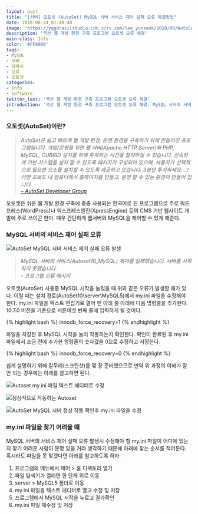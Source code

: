 ```yaml
---
layout: post
title: "[서버] 오토셋 (AutoSet) MySQL 서버 서비스 제어 실패 오류 해결방법"
date: 2018-08-24 01:40:48
image: 'https://yggdrasilstudio-cdn.sirv.com/lee_yunseok/2018/08/AutoSet_2018-08-24_19-41-48.webp'
description: '국산 웹 개발 환경 구축 프로그램 오토셋 오류 해결'
main-class: Info
color: '#FF8000'
tags:
- MySQL
- 서버
- 아파치
- 오류
- 오토셋
categories:
- Info
- Software
twitter_text: '국산 웹 개발 환경 구축 프로그램 오토셋 오류 해결'
introduction: '국산 웹 개발 환경 구축 프로그램 오토셋 오류 해결. MySQL 서버의 서비스(Autoset10_MySQL) 제어를 실패했습니다. 서버를 시작하지 못했습니다. 오토셋(AutoSet) 사용중 MySQL 시작을 눌렀을 때 위와 같은 오류가 발생할 때가 있다. 이럴 때는 설치 경로(AutoSet10\server\MyS...'
---
```


### 오토셋(AutoSet)이란?

> _AutoSet은 쉽고 빠르게 웹 개발 환경, 운영 환경을 구축하기 위해 만들어진 프로그램입니다. 개발/운영을 위한 웹 서버(Apache HTTP Server)와 PHP, MySQL, CUBRID 설치를 위해 투자하는 시간을 절약하실 수 있습니다. 신속하게 기반 시스템을 설치 할 수 있도록 패키지가 구성되어 있으며, 사용자가 선택적으로 필요한 요소를 설치할 수 있도록 제공하고 있습니다. 3분만 투자하세요. 그러면 초보도 내 컴퓨터에서 홈페이지를 만들고, 운영 할 수 있는 환경이 만들어 집니다.<br />[– AutoSet Developer Group](http://autoset.net/)_

오토셋은 쉬운 웹 개발 환경 구축에 종종 사용되는 한국어로 된 프로그램으로 주로 워드프레스(WordPress)나 익스프레스엔진(XpressEngine) 등의 CMS 기반 웹사이트 개발에 주로 쓰이곤 한다. 매우 간단하게 웹서버와 MySQL을 제어할 수 있게 해준다.
    
### MySQL 서버의 서비스 제어 실패 오류

![AutoSet MySQL 서버 서비스 제어 실패 오류 발생](https://yggdrasilstudio-cdn.sirv.com/lee_yunseok/2018/08/AutoSet_2018-08-24_19-41-48.webp)

> _MySQL 서버의 서비스(Autoset10_MySQL) 제어를 실패했습니다. 서버를 시작하지 못했습니다.<br />- 프로그램 오류 메시지_

오토셋(AutoSet) 사용중 MySQL 시작을 눌렀을 때 위와 같은 오류가 발생할 때가 있다. 이럴 때는 설치 경로(AutoSet10\server\MySQL5\)에서 my.ini 파일을 수정해야 한다. my.ini 파일을 텍스트 편집기로 열어 맨 아래 줄 아래에 다음 명령줄을 추가한다. 10.7.0 버전을 기준으로 서른여섯 번째 줄에 입력하게 될 것이다.
    
{% highlight  bash %}
innodb_force_recovery=1
{% endhighlight %}
    
파일을 저장한 후 MySQL 시작을 눌러 작동하는지 확인한다. 확인이 완료된 후 my.ini 파일에서 조금 전에 추가한 명령줄의 숫자값을 0으로 수정하고 저장한다.
        
{% highlight  bash %}
innodb_force_recovery=0
{% endhighlight %}

쉽게 설명하기 위해 갈무리(스크린샷)를 몇 장 준비했으므로 만약 위 과정의 이해가 잘 안 되는 경우에는 아래를 참고하면 된다.
    
![Autoset my.ini 파일 텍스트 에디터로 수정](https://yggdrasilstudio-cdn.sirv.com/lee_yunseok/2018/08/notepad_2018-08-24_19-43-14.webp)

![정상적으로 작동하는 Autoset﻿](https://yggdrasilstudio-cdn.sirv.com/lee_yunseok/2018/08/AutoSet_2018-08-24_19-44-14.webp)

![AutoSet MySQL 서버 정상 작동 확인후 my.ini 파일을 수정](https://yggdrasilstudio-cdn.sirv.com/lee_yunseok/2018/08/notepad_2018-08-24_19-44-31.webp)

### my.ini 파일을 찾기 어려울 때

MySQL 서버의 서비스 제어 실패 오류 발생시 수정해야 할 my.ini 파일이 어디에 있는지 찾기 어려운 사람이 분명 있을 거라 생각하기 때문에 아래에 찾는 순서를 적어둔다. 혹시라도 파일을 못 찾겠다면 아래를 참고하도록 하자.
    
1. 프로그램의 메뉴에서 제어 > 홈 디렉토리 열기
2. 파일 탐색기가 열리면 한 단계 위로 이동
3. server > MySQL5 폴더로 이동
4. my.ini 파일을 텍스트 에디터로 열고 수정 및 저장
5. 프로그램에서 MySQL 시작을 누르고 결과확인
6. my.ini 파일 재수정 및 저장